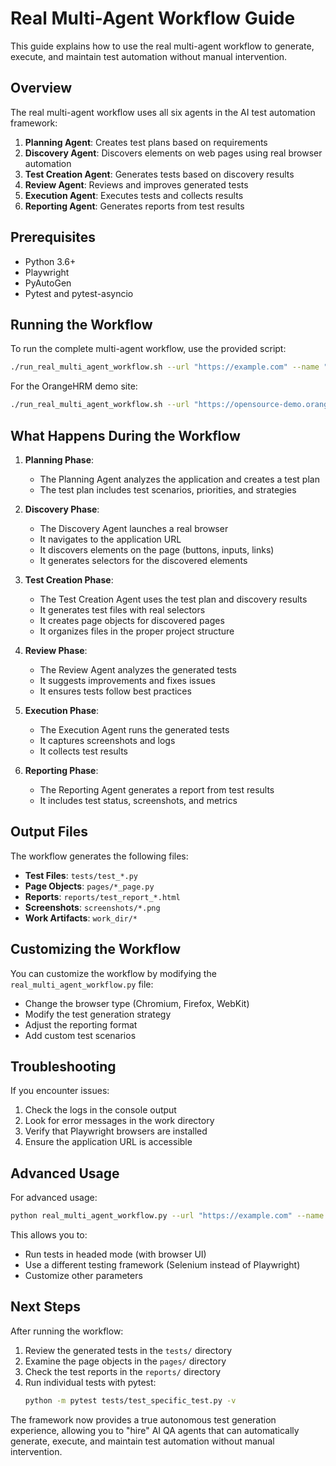 # Real Multi-Agent Workflow Guide

This guide explains how to use the real multi-agent workflow to generate, execute, and maintain test automation without manual intervention.

## Overview

The real multi-agent workflow uses all six agents in the AI test automation framework:

1. **Planning Agent**: Creates test plans based on requirements
2. **Discovery Agent**: Discovers elements on web pages using real browser automation
3. **Test Creation Agent**: Generates tests based on discovery results
4. **Review Agent**: Reviews and improves generated tests
5. **Execution Agent**: Executes tests and collects results
6. **Reporting Agent**: Generates reports from test results

## Prerequisites

- Python 3.6+
- Playwright
- PyAutoGen
- Pytest and pytest-asyncio

## Running the Workflow

To run the complete multi-agent workflow, use the provided script:

```bash
./run_real_multi_agent_workflow.sh --url "https://example.com" --name "Example"
```

For the OrangeHRM demo site:

```bash
./run_real_multi_agent_workflow.sh --url "https://opensource-demo.orangehrmlive.com/web/index.php/auth/login" --name "OrangeHRM"
```

## What Happens During the Workflow

1. **Planning Phase**:
   - The Planning Agent analyzes the application and creates a test plan
   - The test plan includes test scenarios, priorities, and strategies

2. **Discovery Phase**:
   - The Discovery Agent launches a real browser
   - It navigates to the application URL
   - It discovers elements on the page (buttons, inputs, links)
   - It generates selectors for the discovered elements

3. **Test Creation Phase**:
   - The Test Creation Agent uses the test plan and discovery results
   - It generates test files with real selectors
   - It creates page objects for discovered pages
   - It organizes files in the proper project structure

4. **Review Phase**:
   - The Review Agent analyzes the generated tests
   - It suggests improvements and fixes issues
   - It ensures tests follow best practices

5. **Execution Phase**:
   - The Execution Agent runs the generated tests
   - It captures screenshots and logs
   - It collects test results

6. **Reporting Phase**:
   - The Reporting Agent generates a report from test results
   - It includes test status, screenshots, and metrics

## Output Files

The workflow generates the following files:

- **Test Files**: `tests/test_*.py`
- **Page Objects**: `pages/*_page.py`
- **Reports**: `reports/test_report_*.html`
- **Screenshots**: `screenshots/*.png`
- **Work Artifacts**: `work_dir/*`

## Customizing the Workflow

You can customize the workflow by modifying the `real_multi_agent_workflow.py` file:

- Change the browser type (Chromium, Firefox, WebKit)
- Modify the test generation strategy
- Adjust the reporting format
- Add custom test scenarios

## Troubleshooting

If you encounter issues:

1. Check the logs in the console output
2. Look for error messages in the work directory
3. Verify that Playwright browsers are installed
4. Ensure the application URL is accessible

## Advanced Usage

For advanced usage:

```bash
python real_multi_agent_workflow.py --url "https://example.com" --name "Example" --headless false --framework selenium
```

This allows you to:
- Run tests in headed mode (with browser UI)
- Use a different testing framework (Selenium instead of Playwright)
- Customize other parameters

## Next Steps

After running the workflow:

1. Review the generated tests in the `tests/` directory
2. Examine the page objects in the `pages/` directory
3. Check the test reports in the `reports/` directory
4. Run individual tests with pytest:
   ```bash
   python -m pytest tests/test_specific_test.py -v
   ```

The framework now provides a true autonomous test generation experience, allowing you to "hire" AI QA agents that can automatically generate, execute, and maintain test automation without manual intervention.

